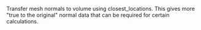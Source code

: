 Transfer mesh normals to volume using closest_locations. This gives more "true to the original" normal data that can be required for certain calculations.